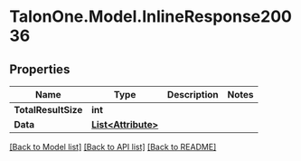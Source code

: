 # TalonOne.Model.InlineResponse20036
## Properties

Name | Type | Description | Notes
------------ | ------------- | ------------- | -------------
**TotalResultSize** | **int** |  | 
**Data** | [**List&lt;Attribute&gt;**](Attribute.md) |  | 

[[Back to Model list]](../README.md#documentation-for-models) [[Back to API list]](../README.md#documentation-for-api-endpoints) [[Back to README]](../README.md)


